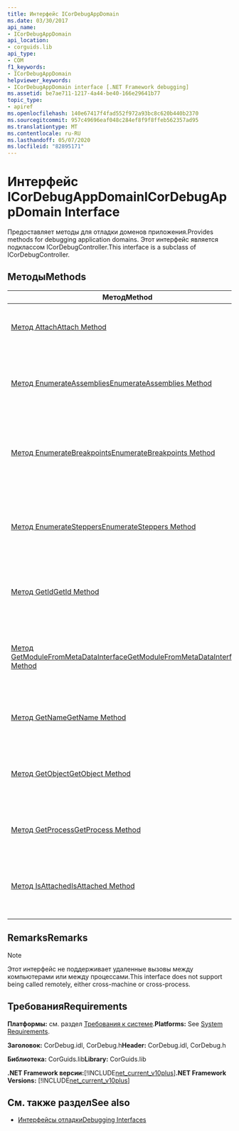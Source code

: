 ```yaml
---
title: Интерфейс ICorDebugAppDomain
ms.date: 03/30/2017
api_name:
- ICorDebugAppDomain
api_location:
- corguids.lib
api_type:
- COM
f1_keywords:
- ICorDebugAppDomain
helpviewer_keywords:
- ICorDebugAppDomain interface [.NET Framework debugging]
ms.assetid: be7ae711-1217-4a44-be40-166e29641b77
topic_type:
- apiref
ms.openlocfilehash: 140e67417f4fad552f972a93bc8c620b440b2370
ms.sourcegitcommit: 957c49696eaf048c284ef8f9f8ffeb562357ad95
ms.translationtype: MT
ms.contentlocale: ru-RU
ms.lasthandoff: 05/07/2020
ms.locfileid: "82895171"
---
```

# <a name="icordebugappdomain-interface"></a><span data-ttu-id="543a1-102">Интерфейс ICorDebugAppDomain</span><span class="sxs-lookup"><span data-stu-id="543a1-102">ICorDebugAppDomain Interface</span></span>

<span data-ttu-id="543a1-103">Предоставляет методы для отладки доменов приложения.</span><span class="sxs-lookup"><span data-stu-id="543a1-103">Provides methods for debugging application domains.</span></span> <span data-ttu-id="543a1-104">Этот интерфейс является подклассом ICorDebugController.</span><span class="sxs-lookup"><span data-stu-id="543a1-104">This interface is a subclass of ICorDebugController.</span></span>  
  
## <a name="methods"></a><span data-ttu-id="543a1-105">Методы</span><span class="sxs-lookup"><span data-stu-id="543a1-105">Methods</span></span>  
  
|<span data-ttu-id="543a1-106">Метод</span><span class="sxs-lookup"><span data-stu-id="543a1-106">Method</span></span>|<span data-ttu-id="543a1-107">Описание</span><span class="sxs-lookup"><span data-stu-id="543a1-107">Description</span></span>|  
|------------|-----------------|  
|[<span data-ttu-id="543a1-108">Метод Attach</span><span class="sxs-lookup"><span data-stu-id="543a1-108">Attach Method</span></span>](icordebugappdomain-attach-method.md)|<span data-ttu-id="543a1-109">Присоединяет отладчик к домену приложения.</span><span class="sxs-lookup"><span data-stu-id="543a1-109">Attaches the debugger to the application domain.</span></span>|  
|[<span data-ttu-id="543a1-110">Метод EnumerateAssemblies</span><span class="sxs-lookup"><span data-stu-id="543a1-110">EnumerateAssemblies Method</span></span>](icordebugappdomain-enumerateassemblies-method.md)|<span data-ttu-id="543a1-111">Возвращает перечислитель для сборок в домене приложения.</span><span class="sxs-lookup"><span data-stu-id="543a1-111">Gets an enumerator for the assemblies in the application domain.</span></span>|  
|[<span data-ttu-id="543a1-112">Метод EnumerateBreakpoints</span><span class="sxs-lookup"><span data-stu-id="543a1-112">EnumerateBreakpoints Method</span></span>](icordebugappdomain-enumeratebreakpoints-method.md)|<span data-ttu-id="543a1-113">Возвращает перечислитель для всех активных точек останова в домене приложения.</span><span class="sxs-lookup"><span data-stu-id="543a1-113">Gets an enumerator for all active breakpoints in the application domain.</span></span>|  
|[<span data-ttu-id="543a1-114">Метод EnumerateSteppers</span><span class="sxs-lookup"><span data-stu-id="543a1-114">EnumerateSteppers Method</span></span>](icordebugappdomain-enumeratesteppers-method.md)|<span data-ttu-id="543a1-115">Возвращает перечислитель для всех активных шагов в домене приложения.</span><span class="sxs-lookup"><span data-stu-id="543a1-115">Gets an enumerator for all active steppers in the application domain.</span></span>|  
|[<span data-ttu-id="543a1-116">Метод GetId</span><span class="sxs-lookup"><span data-stu-id="543a1-116">GetId Method</span></span>](icordebugappdomain-getid-method.md)|<span data-ttu-id="543a1-117">Возвращает уникальный идентификатор домена приложения.</span><span class="sxs-lookup"><span data-stu-id="543a1-117">Gets the unique ID of the application domain.</span></span>|  
|[<span data-ttu-id="543a1-118">Метод GetModuleFromMetaDataInterface</span><span class="sxs-lookup"><span data-stu-id="543a1-118">GetModuleFromMetaDataInterface Method</span></span>](icordebugappdomain-getmodulefrommetadatainterface-method.md)|<span data-ttu-id="543a1-119">Возвращает объект ICorDebugModule с заданным интерфейсом метаданных.</span><span class="sxs-lookup"><span data-stu-id="543a1-119">Gets the ICorDebugModule object with the given metadata interface.</span></span>|  
|[<span data-ttu-id="543a1-120">Метод GetName</span><span class="sxs-lookup"><span data-stu-id="543a1-120">GetName Method</span></span>](icordebugappdomain-getname-method.md)|<span data-ttu-id="543a1-121">Возвращает имя домена приложения.</span><span class="sxs-lookup"><span data-stu-id="543a1-121">Gets the name of the application domain.</span></span>|  
|[<span data-ttu-id="543a1-122">Метод GetObject</span><span class="sxs-lookup"><span data-stu-id="543a1-122">GetObject Method</span></span>](icordebugappdomain-getobject-method.md)|<span data-ttu-id="543a1-123">Возвращает указатель интерфейса на домен приложения среды CLR.</span><span class="sxs-lookup"><span data-stu-id="543a1-123">Gets an interface pointer to the common language runtime (CLR) application domain.</span></span>|  
|[<span data-ttu-id="543a1-124">Метод GetProcess</span><span class="sxs-lookup"><span data-stu-id="543a1-124">GetProcess Method</span></span>](icordebugappdomain-getprocess-method.md)|<span data-ttu-id="543a1-125">Возвращает процесс, содержащий домен приложения.</span><span class="sxs-lookup"><span data-stu-id="543a1-125">Gets the process containing the application domain.</span></span>|  
|[<span data-ttu-id="543a1-126">Метод IsAttached</span><span class="sxs-lookup"><span data-stu-id="543a1-126">IsAttached Method</span></span>](icordebugappdomain-isattached-method.md)|<span data-ttu-id="543a1-127">Определяет, присоединен ли отладчик к домену приложения.</span><span class="sxs-lookup"><span data-stu-id="543a1-127">Determines whether the debugger is attached to the application domain.</span></span>|  
  
## <a name="remarks"></a><span data-ttu-id="543a1-128">Remarks</span><span class="sxs-lookup"><span data-stu-id="543a1-128">Remarks</span></span>  
  
> [!NOTE]
> <span data-ttu-id="543a1-129">Этот интерфейс не поддерживает удаленные вызовы между компьютерами или между процессами.</span><span class="sxs-lookup"><span data-stu-id="543a1-129">This interface does not support being called remotely, either cross-machine or cross-process.</span></span>  
  
## <a name="requirements"></a><span data-ttu-id="543a1-130">Требования</span><span class="sxs-lookup"><span data-stu-id="543a1-130">Requirements</span></span>  
 <span data-ttu-id="543a1-131">**Платформы:** см. раздел [Требования к системе](../../get-started/system-requirements.md).</span><span class="sxs-lookup"><span data-stu-id="543a1-131">**Platforms:** See [System Requirements](../../get-started/system-requirements.md).</span></span>  
  
 <span data-ttu-id="543a1-132">**Заголовок:** CorDebug.idl, CorDebug.h</span><span class="sxs-lookup"><span data-stu-id="543a1-132">**Header:** CorDebug.idl, CorDebug.h</span></span>  
  
 <span data-ttu-id="543a1-133">**Библиотека:** CorGuids.lib</span><span class="sxs-lookup"><span data-stu-id="543a1-133">**Library:** CorGuids.lib</span></span>  
  
 <span data-ttu-id="543a1-134">**.NET Framework версии:**[!INCLUDE[net_current_v10plus](../../../../includes/net-current-v10plus-md.md)]</span><span class="sxs-lookup"><span data-stu-id="543a1-134">**.NET Framework Versions:** [!INCLUDE[net_current_v10plus](../../../../includes/net-current-v10plus-md.md)]</span></span>  
  
## <a name="see-also"></a><span data-ttu-id="543a1-135">См. также раздел</span><span class="sxs-lookup"><span data-stu-id="543a1-135">See also</span></span>

- [<span data-ttu-id="543a1-136">Интерфейсы отладки</span><span class="sxs-lookup"><span data-stu-id="543a1-136">Debugging Interfaces</span></span>](debugging-interfaces.md)
